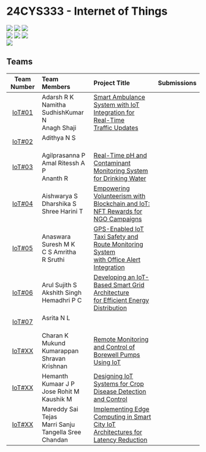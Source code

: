 # 24CYS333 - Internet of Things
![](https://img.shields.io/badge/Batch-22CYS-lightgreen) ![](https://img.shields.io/badge/UG-blue) ![](https://img.shields.io/badge/Subject-IoT-blue)
<br/>
![](https://img.shields.io/badge/Lecture-2-orange) ![](https://img.shields.io/badge/Practical-3-orange) ![](https://img.shields.io/badge/Credits-3-orange) <br/>
![](https://img.shields.io/badge/Regular_Students-72-gold) <br/>

## Teams

|        Team Number      | Team Members | Project Title | Submissions |
|:-----------------------:|:-------------|:-------------|:----------:|
|  [IoT#01](IoT01.md)     | Adarsh R K <br/> Namitha SudhishKumar N <br/> Anagh Shaji  | [Smart Ambulance System with IoT Integration for Real-Time <br/> Traffic Updates](IoT01.md)   | |
|  [IoT#02](IoT02.md)     | Adithya N S <br/> <br/> |  | |
|  [IoT#03](IoT03.md)     | Agilprasanna P <br/> Amal Ritessh A P <br/> Ananth R | [Real-Time pH and Contaminant Monitoring System for Drinking Water](IoT03.md)  | |
|  [IoT#04](IoT04.md)     | Aishwarya S <br/> Dharshika S <br/> Shree Harini T | [Empowering Volunteerism with Blockchain and IoT:<br/> NFT Rewards for NGO Campaigns](IoT04.md)  | |
|  [IoT#05](IoT05.md)     | Anaswara Suresh M K <br/> C S Amritha <br/> R Sruthi | [GPS-Enabled IoT Taxi Safety and Route Monitoring System <br/> with Office Alert Integration](IoT05.md)    |      |
|  [IoT#06](IoT06.md)     | Arul Sujith S <br/> Akshith Singh <br/> Hemadhri P C | [Developing an IoT-Based Smart Grid Architecture <br/> for Efficient Energy Distribution](IoT06.md) | |
|  [IoT#07](IoT07.md)     | Asrita N L <br/> <br/> | [](IoT07.md) | |
|  [IoT#XX](IoTXX.md)     | Charan K <br/> Mukund Kumarappan <br/> Shravan Krishnan | [Remote Monitoring and Control of Borewell Pumps Using IoT](IoTXX.md)  | 
|  [IoT#XX](IoTXX.md)     | Hemanth Kumaar J P <br/> Jose Rohit M <br/> Kaushik M | [Designing IoT Systems for Crop Disease Detection and Control](IoTXX.md)  | | 
|  [IoT#XX](IoTXX.md)     | Mareddy Sai Tejas <br/> Marri Sanju <br/> Tangella Sree Chandan | [Implementing Edge Computing in Smart City IoT <br/> Architectures for Latency Reduction](IoTXX.md)  | 

